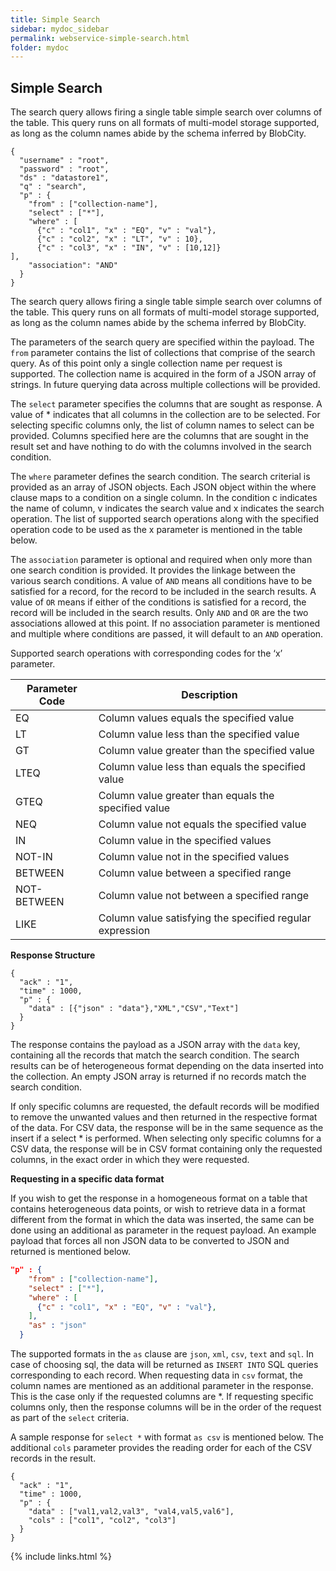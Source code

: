```yaml
---
title: Simple Search
sidebar: mydoc_sidebar
permalink: webservice-simple-search.html
folder: mydoc
---
```


## Simple Search

The search query allows firing a single table simple search over columns of the table. This query runs on all formats of multi-model storage supported, as long as the column names abide by the schema inferred by BlobCity.

```
{
  "username" : "root",
  "password" : "root",
  "ds" : "datastore1",
  "q" : "search",
  "p" : {
    "from" : ["collection-name"],
    "select" : ["*"],
    "where" : [
      {"c" : "col1", "x" : "EQ", "v" : "val"},
      {"c" : "col2", "x" : "LT", "v" : 10},
      {"c" : "col3", "x" : "IN", "v" : [10,12]}
],
    "association": "AND"
  }
}
```

The search query allows firing a single table simple search over columns of the table. This query runs on all formats of multi-model storage supported, as long as the column names abide by the schema inferred by BlobCity.

The parameters of the search query are specified within the payload. The `from` parameter contains the list of collections that comprise of the search query. As of this point only a single collection name per request is supported. The collection name is acquired in the form of a JSON array of strings. In future querying data across multiple collections will be provided.

The `select` parameter specifies the columns that are sought as response. A value of * indicates that all columns in the collection are to be selected. For selecting specific columns only, the list of column names to select can be provided. Columns specified here are the columns that are sought in the result set and have nothing to do with the columns involved in the search condition.

The `where` parameter defines the search condition. The search criterial is provided as an array of JSON objects. Each JSON object within the where clause maps to a condition on a single column. In the condition c indicates the name of column, v indicates the search value and x indicates the search operation. The list of supported search operations along with the specified operation code to be used as the x parameter is mentioned in the table below.

The `association` parameter is optional and required when only more than one search condition is provided. It provides the linkage between the various search conditions. A value of `AND` means all conditions have to be satisfied for a record, for the record to be included in the search results. A value of `OR` means if either of the conditions is satisfied for a record, the record will be included in the search results. Only `AND` and `OR` are the two associations allowed at this point. If no association parameter is mentioned and multiple where conditions are passed, it will default to an `AND` operation.

Supported search operations with corresponding codes for the ‘x’ parameter.

Parameter Code | Description
---------------|---------------|
EQ | Column values equals the specified value 
LT | Column value less than the specified value 
GT | Column value greater than the specified value 
LTEQ | Column value less than equals the specified value 
GTEQ | Column value greater than equals the specified value 
NEQ | Column value not equals the specified value 
IN | Column value in the specified values 
NOT-IN | Column value not in the specified values 
BETWEEN | Column value between a specified range 
NOT-BETWEEN | Column value not between a specified range 
LIKE | Column value satisfying the specified regular expression 

**Response Structure**

```
{
  "ack" : "1",
  "time" : 1000,
  "p" : {
    "data" : [{"json" : "data"},"XML","CSV","Text"]
  }
}
```

The response contains the payload as a JSON array with the `data` key, containing all the records that match the search condition. The search results can be of heterogeneous format depending on the data inserted into the collection. An empty JSON array is returned if no records match the search condition.

If only specific columns are requested, the default records will be modified to remove the unwanted values and then returned in the respective format of the data. For CSV data, the response will be in the same sequence as the insert if a select * is performed. When selecting only specific columns for a CSV data, the response will be in CSV format containing only the requested columns, in the exact order in which they were requested.

**Requesting in a specific data format**

If you wish to get the response in a homogeneous format on a table that contains heterogeneous data points, or wish to retrieve data in a format different from the format in which the data was inserted, the same can be done using an additional as parameter in the request payload. An example payload that forces all non JSON data to be converted to JSON and returned is mentioned below.

```json
"p" : {
    "from" : ["collection-name"],
    "select" : ["*"],
    "where" : [
      {"c" : "col1", "x" : "EQ", "v" : "val"},
    ],
    "as" : "json"
  }
```

The supported formats in the `as` clause are `json`, `xml`, `csv`, `text` and `sql`. In case of choosing sql, the data will be returned as `INSERT INTO` SQL queries corresponding to each record. When requesting data in `csv` format, the column names are mentioned as an additional parameter in the response. This is the case only if the requested columns are *. If requesting specific columns only, then the response columns will be in the order of the request as part of the `select` criteria.

A sample response for `select *` with format `as csv` is mentioned below. The additional `cols` parameter provides the reading order for each of the CSV records in the result.

```
{
  "ack" : "1",
  "time" : 1000,
  "p" : {
    "data" : ["val1,val2,val3", "val4,val5,val6"],
    "cols" : ["col1", "col2", "col3"]
  }
}
```

{% include links.html %}
